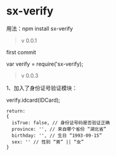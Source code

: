 # sx-verify
用法：npm install sx-verify

> v 0.0.1

  first commit

  var verify = require('sx-verify);
> v 0.0.3

  1、加入了身份证号验证模块：

  verify.idcard(IDCard);

  ```
  return:
  {
    isTrue: false, // 身份证号码是否验证正确
    province: '', // 来自哪个省份 “湖北省”
    birthday: '', // 生日 “1993-09-15”
    sex: '' // 性别 “男” || “女”
  }
  ```